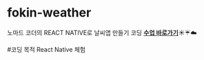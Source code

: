 # fokin-weather
노마드 코더의 REACT NATIVE로 날씨앱 만들기 코딩 **[수업 바로가기](https://nomadcoders.co/react-native-fundamentals)**:sunny::umbrella::cloud:

#코딩 목적
React Native 체험
